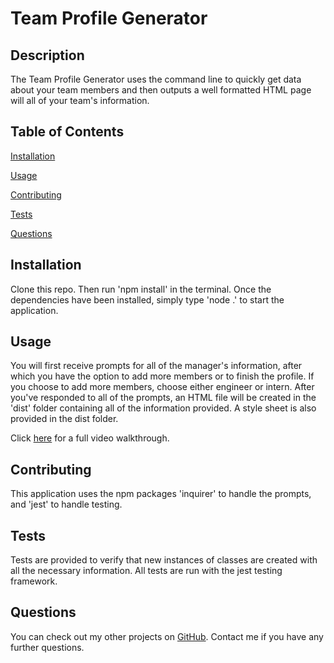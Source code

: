 # Team Profile Generator


## Description

The Team Profile Generator uses the command line to quickly get data about your team members and then outputs a well formatted HTML page will all of your team's information.

## Table of Contents

[Installation](#installation)

[Usage](#usage)

[Contributing](#contributing)

[Tests](#tests)

[Questions](#questions)

## Installation
Clone this repo. Then run 'npm install' in the terminal. Once the dependencies have been installed, simply type 'node .' to start the application. 

## Usage
You will first receive prompts for all of the manager's information, after which you have the option to add more members or to finish the profile. If you choose to add more members, choose either engineer or intern. After you've responded to all of the prompts, an HTML file will be created in the 'dist' folder containing all of the information provided. A style sheet is also provided in the dist folder.

Click [here](https://drive.google.com/file/d/1PudI5mV4lwUla9WuPXj82boMVLxHb6mR/view?usp=sharing) for a full video walkthrough.

## Contributing
This application uses the npm packages 'inquirer' to handle the prompts, and 'jest' to handle testing.

## Tests
Tests are provided to verify that new instances of classes are created with all the necessary information. All tests are run with the jest testing framework.

## Questions
You can check out my other projects on [GitHub](https://www.github.com/soundproofboot). Contact me if you have any further questions.
